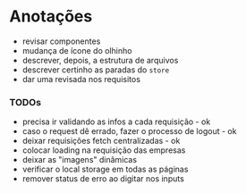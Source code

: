 # Anotações

- revisar componentes
- mudança de ícone do olhinho
- descrever, depois, a estrutura de arquivos
- descrever certinho as paradas do `store`
- dar uma revisada nos requisitos

### TODOs
- precisa ir validando as infos a cada requisição - ok
- caso o request dê errado, fazer o processo de logout - ok
- deixar requisições fetch centralizadas - ok
- colocar loading na requisição das empresas
- deixar as "imagens" dinâmicas
- verificar o local storage em todas as páginas
- remover status de erro ao digitar nos inputs